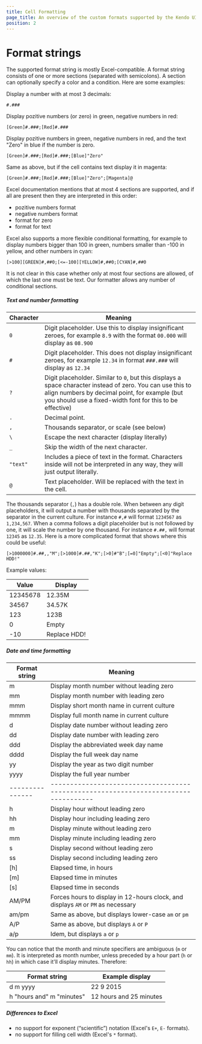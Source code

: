 ```yaml
---
title: Cell Formatting
page_title: An overview of the custom formats supported by the Kendo UI Spreadsheet widget
position: 2
---
```


# Format strings

The supported format string is mostly Excel-compatible.  A format string consists of one or more sections (separated
with semicolons).  A section can optionally specify a color and a condition.  Here are some examples:

Display a number with at most 3 decimals:

    #.###

Display pozitive numbers (or zero) in green, negative numbers in red:

    [Green]#.###;[Red]#.###

Display pozitive numbers in green, negative numbers in red, and the text "Zero" in blue if the number is zero.

    [Green]#.###;[Red]#.###;[Blue]"Zero"

Same as above, but if the cell contains text display it in magenta:

    [Green]#.###;[Red]#.###;[Blue]"Zero";[Magenta]@

Excel documentation mentions that at most 4 sections are supported, and if all are present then they are interpreted in
this order:

- pozitive numbers format
- negative numbers format
- format for zero
- format for text

Excel also supports a more flexible conditional formatting, for example to display numbers bigger than 100 in green,
numbers smaller than -100 in yellow, and other numbers in cyan:

    [>100][GREEN]#,##0;[<=-100][YELLOW]#,##0;[CYAN]#,##0

It is not clear in this case whether only at most four sections are allowed, of which the last one must be text.  Our
formatter allows any number of conditional sections.

##### Text and number formatting

| Character | Meaning                                                                                                                                                                                                                    |
|-----------|----------------------------------------------------------------------------------------------------------------------------------------------------------------------------------------------------------------------------|
| `0`       | Digit placeholder.  Use this to display insignificant zeroes, for example `8.9` with the format `00.000` will display as `08.900`                                                                                          |
| `#`       | Digit placeholder.  This does not display insignificant zeroes, for example `12.34` in format `###.###` will display as `12.34`                                                                                            |
| `?`       | Digit placeholder.  Similar to `0`, but this displays a space character instead of zero.  You can use this to align numbers by decimal point, for example (but you should use a fixed-width font for this to be effective) |
| `.`       | Decimal point.                                                                                                                                                                                                             |
| `,`       | Thousands separator, or scale (see below)                                                                                                                                                                                  |
| `\`       | Escape the next character (display literally)                                                                                                                                                                              |
| `_`       | Skip the width of the next character.                                                                                                                                                                                      |
| `"text"`  | Includes a piece of text in the format.  Characters inside will not be interpreted in any way, they will just output literally.                                                                                            |
| `@`       | Text placeholder.  Will be replaced with the text in the cell.                                                                                                                                                             |

The thousands separator (`,`) has a double role.  When between any digit placeholders, it will output a number with
thousands separated by the separator in the current culture.  For instance `#,#` will format `1234567` as `1,234,567`.
When a comma follows a digit placeholder but is not followed by one, it will scale the number by one thousand.  For
instance `#.##,` will format `12345` as `12.35`.  Here is a more complicated format that shows where this could be
useful:

    [>1000000]#.##,,"M";[>1000]#.##,"K";[>0]#"B";[=0]"Empty";[<0]"Replace HDD!"

Example values:

|    Value | Display      |
|----------|--------------|
| 12345678 | 12.35M       |
|    34567 | 34.57K       |
|      123 | 123B         |
|        0 | Empty        |
|      -10 | Replace HDD! |

##### Date and time formatting

| Format string | Meaning                                                                           |
|---------------|-----------------------------------------------------------------------------------|
| m             | Display month number without leading zero                                         |
| mm            | Display month number with leading zero                                            |
| mmm           | Display short month name in current culture                                       |
| mmmm          | Display full month name in current culture                                        |
| d             | Display date number without leading zero                                          |
| dd            | Display date number with leading zero                                             |
| ddd           | Display the abbreviated week day name                                             |
| dddd          | Display the full week day name                                                    |
| yy            | Display the year as two digit number                                              |
| yyyy          | Display the full year number                                                      |
|---------------|-----------------------------------------------------------------------------------|
| h             | Display hour without leading zero                                                 |
| hh            | Display hour including leading zero                                               |
| m             | Display minute without leading zero                                               |
| mm            | Display minute including leading zero                                             |
| s             | Display second without leading zero                                               |
| ss            | Display second including leading zero                                             |
| [h]           | Elapsed time, in hours                                                            |
| [m]           | Elapsed time in minutes                                                           |
| [s]           | Elapsed time in seconds                                                           |
| AM/PM         | Forces hours to display in 12-hours clock, and displays `AM` or `PM` as necessary |
| am/pm         | Same as above, but displays lower-case `am` or `pm`                               |
| A/P           | Same as above, but displays `A` or `P`                                            |
| a/p           | Idem, but displays `a` or `p`                                                     |

You can notice that the month and minute specifiers are ambiguous (`m` or `mm`).  It is interpreted as month number,
unless preceded by a hour part (`h` or `hh`) in which case it'll display minutes.  Therefore:

| Format string             | Example display         |
|---------------------------|-------------------------|
| d m yyyy                  | 22 9 2015               |
| h "hours and" m "minutes" | 12 hours and 25 minutes |

##### Differences to Excel

- no support for exponent (“scientific”) notation (Excel's `E+`, `E-` formats).
- no support for filling cell width (Excel's `*` format).
